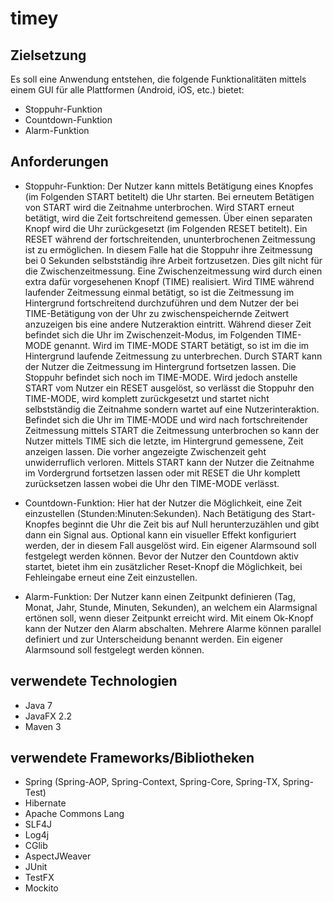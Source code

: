 # timey

## Zielsetzung
Es soll eine Anwendung entstehen, die folgende Funktionalitäten
mittels einem GUI für alle Plattformen (Android, iOS, etc.) bietet:
* Stoppuhr-Funktion
* Countdown-Funktion
* Alarm-Funktion

## Anforderungen

* Stoppuhr-Funktion: Der Nutzer kann mittels Betätigung eines
Knopfes (im Folgenden START betitelt) die Uhr starten. Bei erneutem Betätigen von START
wird die Zeitnahme unterbrochen. Wird START erneut betätigt, wird die Zeit
fortschreitend gemessen. Über einen separaten Knopf wird die Uhr zurückgesetzt (im
Folgenden RESET betitelt).
Ein RESET während der fortschreitenden, ununterbrochenen Zeitmessung ist zu ermöglichen.
In diesem Falle hat die Stoppuhr ihre Zeitmessung bei 0 Sekunden selbstständig ihre Arbeit
 fortzusetzen. Dies gilt nicht für die Zwischenzeitmessung.
Eine Zwischenzeitmessung wird durch einen extra dafür vorgesehenen Knopf (TIME) realisiert.
Wird TIME während laufender Zeitmessung einmal betätigt, so ist die Zeitmessung im
Hintergrund fortschreitend durchzuführen und dem Nutzer der bei TIME-Betätigung von der
Uhr zu zwischenspeichernde Zeitwert anzuzeigen bis eine andere Nutzeraktion eintritt. Während
 dieser Zeit befindet sich die Uhr im Zwischenzeit-Modus, im Folgenden TIME-MODE genannt.
Wird im TIME-MODE START betätigt, so ist im die im Hintergrund laufende Zeitmessung zu
unterbrechen. Durch START kann der Nutzer die Zeitmessung im Hintergrund fortsetzen lassen.
 Die Stoppuhr befindet sich noch im TIME-MODE.
Wird jedoch anstelle START vom Nutzer ein RESET ausgelöst, so verlässt die Stoppuhr
den TIME-MODE, wird komplett zurückgesetzt und startet nicht selbstständig die Zeitnahme
sondern wartet auf eine Nutzerinteraktion.
Befindet sich die Uhr im TIME-MODE und wird nach fortschreitender Zeitmessung mittels START
 die Zeitmessung unterbrochen so kann der Nutzer mittels TIME sich die letzte, im
Hintergrund gemessene, Zeit anzeigen lassen. Die vorher angezeigte Zwischenzeit geht unwiderruflich
 verloren. Mittels START kann der Nutzer die Zeitnahme im Vordergrund fortsetzen lassen oder
 mit RESET die Uhr komplett zurücksetzen lassen wobei die Uhr den TIME-MODE verlässt.

* Countdown-Funktion: Hier hat der Nutzer die Möglichkeit, eine Zeit einzustellen
(Stunden:Minuten:Sekunden). Nach Betätigung des Start-Knopfes beginnt die Uhr
die Zeit bis auf Null herunterzuzählen und gibt dann ein Signal aus. Optional
kann ein visueller Effekt konfiguriert werden, der in diesem Fall ausgelöst wird.
Ein eigener Alarmsound soll festgelegt werden können.
Bevor der Nutzer den Countdown aktiv startet, bietet ihm ein zusätzlicher
Reset-Knopf die Möglichkeit, bei Fehleingabe erneut eine Zeit einzustellen.

* Alarm-Funktion: Der Nutzer kann einen Zeitpunkt definieren
(Tag, Monat, Jahr, Stunde, Minuten, Sekunden), an welchem ein Alarmsignal ertönen soll,
wenn dieser Zeitpunkt erreicht wird. Mit einem Ok-Knopf kann der Nutzer den
Alarm abschalten. Mehrere Alarme können parallel definiert und zur
Unterscheidung benannt werden. Ein eigener Alarmsound soll festgelegt werden
können.

## verwendete Technologien

* Java 7
* JavaFX 2.2
* Maven 3

## verwendete Frameworks/Bibliotheken

* Spring (Spring-AOP, Spring-Context, Spring-Core, Spring-TX, Spring-Test)
* Hibernate
* Apache Commons Lang
* SLF4J
* Log4j
* CGlib
* AspectJWeaver
* JUnit
* TestFX
* Mockito
